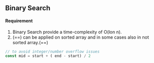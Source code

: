 ## Binary Search
#### Requirement

1. Binary Search provide a time-complexity of O(lon n).
2. (==) can be applied on sorted array and in some cases also in not sorted array.(==)

``` js
// to avoid integer/number overflow issues
const mid = start + ( end - start) / 2
```
